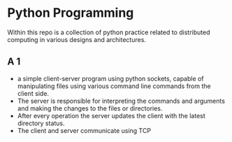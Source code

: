 # Python Programming 
Within this repo is a collection of python practice related to distributed computing in various designs and architectures. 

## A 1
* a simple client-server program using python sockets, capable of manipulating files using various command line commands from the client side. 
* The server is responsible for interpreting the commands and arguments and making the changes to the files or directories.
* After every operation the server updates the client with the latest directory status.
* The client and server communicate using TCP
